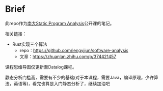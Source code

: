 # Brief

此repo作为[南大Static Program Analysis](https://www.bilibili.com/video/BV1b7411K7P4/?spm_id_from=333.788&vd_source=0cc0401ee122346d6680e90658b0ed1a)公开课的笔记。

相关链接：

- Rust实现三个算法
  - repo：https://github.com/lengyijun/software-analysis
  - 文章：https://zhuanlan.zhihu.com/p/374421457

课程思维导图仅更新至Datalog课程。

静态分析门槛高，需要有不少的基础(对于本课程，需要Java，编译原理，少许算法，英语等)，看完也算是入门静态分析了，继续加油吧

